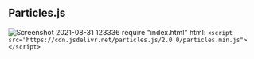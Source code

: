 ## Particles.js
![Screenshot 2021-08-31 123336](https://user-images.githubusercontent.com/88188721/131453891-f26e4189-a419-4250-9761-5cbf8e10116e.png)
require "index.html"
html:
```<script src="https://cdn.jsdelivr.net/particles.js/2.0.0/particles.min.js"></script>```
